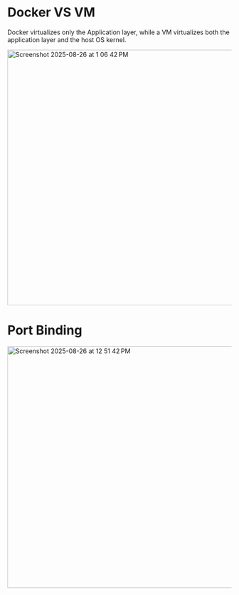 # Docker VS VM

Docker virtualizes only the Application layer, while a VM virtualizes both the application layer and the host OS kernel.

<img width="876" height="573" alt="Screenshot 2025-08-26 at 1 06 42 PM" src="https://github.com/user-attachments/assets/c71346e7-1651-4242-88d4-ecaaa363d847" />

# Port Binding

<img width="1139" height="542" alt="Screenshot 2025-08-26 at 12 51 42 PM" src="https://github.com/user-attachments/assets/070b4e01-4485-420f-996f-e4f3cb897d62" />

